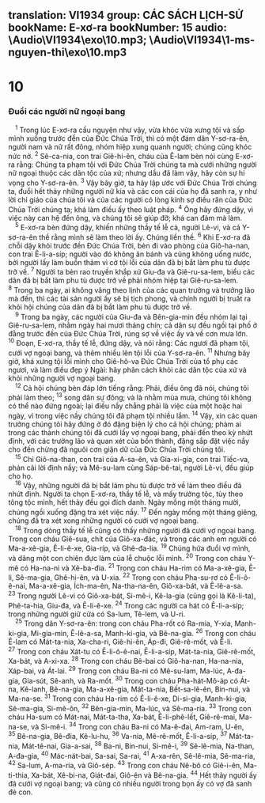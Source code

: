 translation: VI1934
group: CÁC SÁCH LỊCH-SỬ
bookName: E-xơ-ra 
bookNumber: 15
audio: \Audio\VI1934\exo\10.mp3; \Audio\VI1934\1-ms-nguyen-thi\exo\10.mp3
-------

<div class="title"><h1>10</h1><h3>Đuổi các người nữ ngoại bang</h3></div>
<span class="verse exo_10_1"> <sup>1</sup> Trong lúc E-xơ-ra cầu nguyện như vậy, vừa khóc vừa xưng tội và sấp mình xuống trước đền của Đức Chúa Trời, thì có một đám dân Y-sơ-ra-ên, người nam và nữ rất đông, nhóm hiệp xung quanh người; chúng cũng khóc nức nở. </span>
<span class="verse exo_10_2"><sup>2</sup> Sê-ca-nia, con trai Giê-hi-ên, cháu của Ê-lam bèn nói cùng E-xơ-ra rằng: Chúng ta phạm tội với Đức Chúa Trời chúng ta mà cưới những người nữ ngoại thuộc các dân tộc của xứ; nhưng dầu đã làm vậy, hãy còn sự hi vọng cho Y-sơ-ra-ên. </span>
<span class="verse exo_10_3"><sup>3</sup> Vậy bây giờ, ta hãy lập ước với Đức Chúa Trời chúng ta, đuổi hết thảy những người nữ kia và các con cái của họ đã sanh ra, y như lời chỉ giáo của chúa tôi và của các người có lòng kính sợ điều răn của Đức Chúa Trời chúng ta; khá làm điều ấy theo luật pháp. </span>
<span class="verse exo_10_4"><sup>4</sup> Ông hãy đứng dậy, vì việc này can hệ đến ông, và chúng tôi sẽ giúp đỡ; khá can đảm mà làm. <br/></span>
<span class="verse exo_10_5"> <sup>5</sup> E-xơ-ra bèn đứng dậy, khiến những thầy tế lễ cả, người Lê-vi, và cả Y-sơ-ra-ên thề rằng mình sẽ làm theo lời ấy. Chúng liền thề. </span>
<span class="verse exo_10_6"><sup>6</sup> Khi E-xơ-ra đã chỗi dậy khỏi trước đền Đức Chúa Trời, bèn đi vào phòng của Giô-ha-nan, con trai Ê-li-a-síp; người vào đó không ăn bánh và cũng không uống nước, bởi người lấy làm buồn thảm vì cớ tội lỗi của dân đã bị bắt làm phu tù được trở về. </span>
<span class="verse exo_10_7"><sup>7</sup> Người ta bèn rao truyền khắp xứ Giu-đa và Giê-ru-sa-lem, biểu các dân đã bị bắt làm phu tù được trở về phải nhóm hiệp tại Giê-ru-sa-lem. </span>
<span class="verse exo_10_8"><sup>8</sup> Trong ba ngày, ai không vâng theo lịnh của các quan trưởng và trưởng lão mà đến, thì các tài sản người ấy sẽ bị tịch phong, và chính người bị truất ra khỏi hội chúng của dân đã bị bắt làm phu tù được trở về. <br/></span>
<span class="verse exo_10_9"> <sup>9</sup> Trong ba ngày, các người của Giu-đa và Bên-gia-min đều nhóm lại tại Giê-ru-sa-lem, nhằm ngày hai mươi tháng chín; cả dân sự đều ngồi tại phố ở đằng trước đền của Đức Chúa Trời, rúng sợ về việc ấy và về cơn mưa lớn. </span>
<span class="verse exo_10_10"><sup>10</sup> Đoạn, E-xơ-ra, thầy tế lễ, đứng dậy, và nói rằng: Các ngươi đã phạm tội, cưới vợ ngoại bang, và thêm nhiều lên tội lỗi của Y-sơ-ra-ên. </span>
<span class="verse exo_10_11"><sup>11</sup> Nhưng bây giờ, khá xưng tội lỗi mình cho Giê-hô-va Đức Chúa Trời của tổ phụ các ngươi, và làm điều đẹp ý Ngài: hãy phân cách khỏi các dân tộc của xứ và khỏi những người vợ ngoại bang. <br/></span>
<span class="verse exo_10_12"> <sup>12</sup> Cả hội chúng bèn đáp lớn tiếng rằng: Phải, điều ông đã nói, chúng tôi phải làm theo; </span>
<span class="verse exo_10_13"><sup>13</sup> song dân sự đông; và là nhằm mùa mưa, chúng tôi không có thể nào đứng ngoài; lại điều nầy chẳng phải là việc của một hoặc hai ngày, vì trong việc nầy chúng tôi đã phạm tội nhiều lắm. </span>
<span class="verse exo_10_14"><sup>14</sup> Vậy, xin các quan trưởng chúng tôi hãy đứng ở đó đặng biện lý cho cả hội chúng; phàm ai trong các thành chúng tôi đã cưới lấy vợ ngoại bang, phải đến theo kỳ nhứt định, với các trưởng lão và quan xét của bổn thành, đặng sắp đặt việc nầy cho đến chừng đã nguôi cơn giận dữ của Đức Chúa Trời chúng tôi. <br/></span>
<span class="verse exo_10_15"> <sup>15</sup> Chỉ Giô-na-than, con trai của A-sa-ên, và Gia-xi-gia, con trai Tiếc-va, phản cãi lời định nầy; và Mê-su-lam cùng Sáp-bê-tai, người Lê-vi, đều giúp cho họ. <br/></span>
<span class="verse exo_10_16"> <sup>16</sup> Vậy, những người đã bị bắt làm phu tù được trở về làm theo điều đã nhứt định. Người ta chọn E-xơ-ra, thầy tế lễ, và mấy trưởng tộc, tùy theo tông tộc mình, hết thảy đều gọi đích danh. Ngày mồng một tháng mười, chúng ngồi xuống đặng tra xét việc nầy. </span>
<span class="verse exo_10_17"><sup>17</sup> Đến ngày mồng một tháng giêng, chúng đã tra xét xong những người có cưới vợ ngoại bang. <br/></span>
<span class="verse exo_10_18"> <sup>18</sup> Trong dòng thầy tế lễ cũng có thấy những người đã cưới vợ ngoại bang. Trong con cháu Giê-sua, chít của Giô-xa-đác, và trong các anh em người có Ma-a-xê-gia, Ê-li-ê-xe, Gia-ríp, và Ghê-đa-lia. </span>
<span class="verse exo_10_19"><sup>19</sup> Chúng hứa đuổi vợ mình, và dâng một con chiên đực làm của lễ chuộc lỗi mình. </span>
<span class="verse exo_10_20"><sup>20</sup> Trong con cháu Y-mê có Ha-na-ni và Xê-ba-đia. </span>
<span class="verse exo_10_21"><sup>21</sup> Trong con cháu Ha-rim có Ma-a-xê-gia, Ê-li, Sê-ma-gia, Ghê-hi-ên, và U-xia. </span>
<span class="verse exo_10_22"><sup>22</sup> Trong con cháu Pha-su-rơ có Ê-li-ô-ê-nai, Ma-a-xê-gia, Ích-ma-ên, Na-tha-na-ên, Giô-xa-bát, và Ê-lê-a-sa. </span>
<span class="verse exo_10_23"><sup>23</sup> Trong người Lê-vi có Giô-xa-bát, Si-mê-i, Kê-la-gia (cũng gọi là Kê-li-ta), Phê-ta-hia, Giu-đa, và Ê-li-ê-xe. </span>
<span class="verse exo_10_24"><sup>24</sup> Trong các người ca hát có Ê-li-a-síp; trong những người giữ cửa có Sa-lum, Tê-lem, và U-ri. <br/></span>
<span class="verse exo_10_25"> <sup>25</sup> Trong dân Y-sơ-ra-ên: trong con cháu Pha-rốt có Ra-mia, Y-xia, Manh-ki-gia, Mi-gia-min, Ê-lê-a-sa, Manh-ki-gia, và Bê-na-gia. </span>
<span class="verse exo_10_26"><sup>26</sup> Trong con cháu Ê-lam có Mát-ta-nia, Xa-cha-ri, Giê-hi-ên, Áp-đi, Giê-rê-mốt, và Ê-li. </span>
<span class="verse exo_10_27"><sup>27</sup> Trong con cháu Xát-tu có Ê-li-ô-ê-nai, Ê-li-a-síp, Mát-ta-nia, Giê-rê-mốt, Xa-bát, và A-xi-xa. </span>
<span class="verse exo_10_28"><sup>28</sup> Trong con cháu Bê-bai có Giô-ha-nan, Ha-na-nia, Xáp-bai, và Át-lai. </span>
<span class="verse exo_10_29"><sup>29</sup> Trong con cháu Ba-ni có Mê-su-lam, Ma-lúc, A-đa-gia, Gia-sút, Sê-anh, và Ra-mốt. </span>
<span class="verse exo_10_30"><sup>30</sup> Trong con cháu Pha-hát-Mô-áp có Át-na, Kê-lanh, Bê-na-gia, Ma-a-xê-gia, Mát-ta-nia, Bết-sa-lê-ên, Bin-nui, và Ma-na-se. </span>
<span class="verse exo_10_31"><sup>31</sup> Trong con cháu Ha-rim có Ê-li-ê-xe, Di-si-gia, Manh-ki-gia, Sê-ma-gia, Si-mê-ôn, </span>
<span class="verse exo_10_32"><sup>32</sup> Bên-gia-min, Ma-lúc, và Sê-ma-ria. </span>
<span class="verse exo_10_33"><sup>33</sup> Trong con cháu Ha-sum có Mát-nai, Mát-ta-tha, Xa-bát, Ê-li-phê-lết, Giê-rê-mai, Ma-na-se, và Si-mê-i. </span>
<span class="verse exo_10_34"><sup>34</sup> Trong con cháu Ba-ni có Ma-ê-đai, Am-ram, U-ên, </span>
<span class="verse exo_10_35"><sup>35</sup> Bê-na-gia, Bê-đia, Kê-lu-hu, </span>
<span class="verse exo_10_36"><sup>36</sup> Va-nia, Mê-rê-mốt, Ê-li-a-síp, </span>
<span class="verse exo_10_37"><sup>37</sup> Mát-ta-nia, Mát-tê-nai, Gia-a-sai, </span>
<span class="verse exo_10_38"><sup>38</sup> Ba-ni, Bin-nui, Si-mê-i, </span>
<span class="verse exo_10_39"><sup>39</sup> Sê-lê-mia, Na-than, A-đa-gia, </span>
<span class="verse exo_10_40"><sup>40</sup> Mác-nát-bai, Sa-sai, Sa-rai, </span>
<span class="verse exo_10_41"><sup>41</sup> A-xa-rên, Sê-lê-mia, Sê-ma-ria, </span>
<span class="verse exo_10_42"><sup>42</sup> Sa-lum, A-ma-ria, và Giô-sép. </span>
<span class="verse exo_10_43"><sup>43</sup> Trong con cháu Nê-bô có Giê-i-ên, Ma-ti-thia, Xa-bát, Xê-bi-na, Giát-đai, Giô-ên và Bê-na-gia. </span>
<span class="verse exo_10_44"><sup>44</sup> Hết thảy người ấy đã cưới vợ ngoại bang; và cũng có nhiều người trong bọn ấy có vợ đã sanh đẻ con. <br/>  <br/></span>
